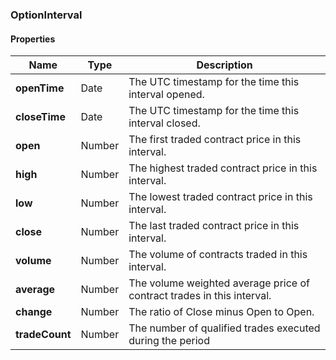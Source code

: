 
[//]: # (CLASS:OptionInterval)

[//]: # (KIND:object)

### OptionInterval

#### Properties

[//]: # (START_DEFINITION)

Name | Type | Description
------------ | ------------- | -------------
**openTime** | Date | The UTC timestamp for the time this interval opened. &nbsp;
**closeTime** | Date | The UTC timestamp for the time this interval closed. &nbsp;
**open** | Number | The first traded contract price in this interval. &nbsp;
**high** | Number | The highest traded contract price in this interval. &nbsp;
**low** | Number | The lowest traded contract price in this interval. &nbsp;
**close** | Number | The last traded contract price in this interval. &nbsp;
**volume** | Number | The volume of contracts traded in this interval. &nbsp;
**average** | Number | The volume weighted average price of contract trades in this interval. &nbsp;
**change** | Number | The ratio of Close minus Open to Open. &nbsp;
**tradeCount** | Number | The number of qualified trades executed during the period &nbsp;

[//]: # (END_DEFINITION)





